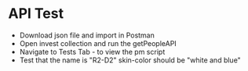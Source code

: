 # API Test

 - Download json file and import in Postman
 - Open invest collection and run the getPeopleAPI
 - Navigate to Tests Tab - to view the pm script
 - Test that the name is "R2-D2" skin-color should be "white and blue"
